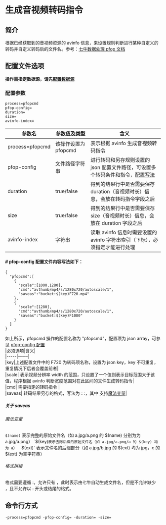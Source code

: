 # 生成音视频转码指令

## 简介
根据已经获取到的音视频资源的 avinfo 信息，来设置规则判断进行某种自定义的转码并自定义转码后的文件名。参考：[七牛数据处理 pfop 文档](https://developer.qiniu.com/dora/manual/3686/pfop-directions-for-use)

## 配置文件选项
**操作需指定数据源，请先[配置数据源](../docs/datasource.md)**  

### 配置参数
```
process=pfopcmd 
pfop-config=
duration=
size=
avinfo-index=
```  
|参数名|参数值及类型 | 含义|  
|-----|-------|-----|  
|process=pfopcmd| 该操作设置为pfopcmd| 表示根据 avinfo 生成音视频转码指令|  
|pfop-config| 文件路径字符串| 进行转码和另存规则设置的 json 配置文件路径，可设置多个转码条件和指令，[配置写法](##-pfop-config-配置文件内容写法如下：)|  
|duration| true/false| 得到的结果行中是否需要保存 duration（音视频时长）信息，会放在转码指令字段之后 |  
|size| true/false| 得到的结果行中是否需要保存 size（音视频时长）信息，会放在 duration 字段之后|  
|avinfo-index| 字符串| 读取 avinfo 信息时需要设置的 avinfo 字符串索引（下标），必须指定才能进行处理|  

#### # pfop-config 配置文件内容写法如下：
```
{
  "pfopcmd":[
    {
      "scale":[1000,1280],
      "cmd":"avthumb/mp4/s/1280x720/autoscale/1",
      "saveas":"bucket:$(key)F720.mp4"
    },
    {
      "scale":[1280],
      "cmd":"avthumb/mp4/s/1280x720/autoscale/1",
      "saveas":"bucket:$(key)F1080"
    }
  ]
}
```  
如上所示，pfopcmd 操作的配置名称为 "pfopcmd"，配置项为 json array，可参见 [pfop-config 配置](../resources/process.json)  
|必须选项|含义|  
|-----|-----|  
|key|上述配置文件中的 F720 为转码项名称，设置为 json key，key 不可重复，重复情况下后者会覆盖前者|  
|scale| 表示视频分辨率 width 的范围，只设置了一个值则表示目标范围大于该值，程序根据 avinfo 判断宽度范围对在此区间的文件生成转码指令|  
|cmd| 需要指定的转码指令 |  
|saveas| 转码结果另存的格式，写法为：<bucket>:<key>，其中 <key> 支持[魔法变量](#魔法变量)|  

##### 关于 saveas  
###### 魔法变量  
`$(name)` 表示完整的原始文件名（如 a.jpg/a.png 的 $(name) 分别为为 a.jpg/a.png）  
`$(key)` 表示去除后缀的原始文件名（如 a.jpg/a.png/a 的 $(key) 均为 a）  
`$(ext)` 表示文件名的后缀部分（如 a.jpg/b.jpg 的 $(ext) 均为 jpg，c 的 $(ext) 为空字符串）  
###### 格式拼接  
格式需要遵循 <bucket>:<key>，允许只有 <bucket>，此时表示由七牛自动生成文件名，但是不允许缺少 <bucket>，且不允许以 : 开头或结尾的格式。  

## 命令行方式
```
-process=pfopcmd -pfop-config= -duration= -size=
```

